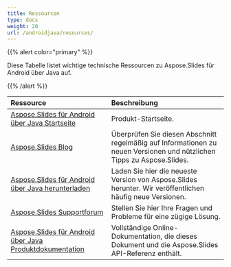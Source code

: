 ```yaml
---
title: Ressourcen
type: docs
weight: 20
url: /androidjava/resources/
---
```


{{% alert color="primary" %}} 

Diese Tabelle listet wichtige technische Ressourcen zu Aspose.Slides für Android über Java auf. 

{{% /alert %}} 

|**Ressource**|**Beschreibung**|
| :- | :- |
|[Aspose.Slides für Android über Java Startseite](/slides/androidjava/)|Produkt-Startseite.|
|[Aspose.Slides Blog](https://blog.aspose.com/category/slides/)|Überprüfen Sie diesen Abschnitt regelmäßig auf Informationen zu neuen Versionen und nützlichen Tipps zu Aspose.Slides.|
|[Aspose.Slides für Android über Java herunterladen](https://releases.aspose.com/java/repo/com/aspose/aspose-slides/)|Laden Sie hier die neueste Version von Aspose.Slides herunter. Wir veröffentlichen häufig neue Versionen.|
|[Aspose.Slides Supportforum](https://forum.aspose.com/c/slides/11)|Stellen Sie hier Ihre Fragen und Probleme für eine zügige Lösung.|
|[Aspose.Slides für Android über Java Produktdokumentation](/slides/java/)|Vollständige Online-Dokumentation, die dieses Dokument und die Aspose.Slides API-Referenz enthält.|